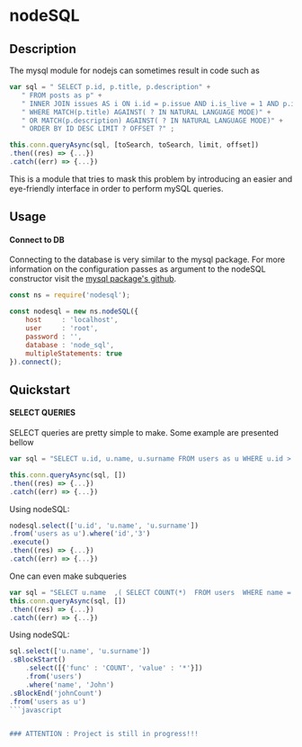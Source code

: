 # nodeSQL


Description
-------
The mysql module for nodejs can sometimes result in code such as 
```javascript
var sql = " SELECT p.id, p.title, p.description" + 
   " FROM posts as p" +
   " INNER JOIN issues AS i ON i.id = p.issue AND i.is_live = 1 AND p.is_live = 1" +
   " WHERE MATCH(p.title) AGAINST( ? IN NATURAL LANGUAGE MODE)" +
   " OR MATCH(p.description) AGAINST( ? IN NATURAL LANGUAGE MODE)" + 
   " ORDER BY ID DESC LIMIT ? OFFSET ?" ;

this.conn.queryAsync(sql, [toSearch, toSearch, limit, offset])
.then((res) => {...})
.catch((err) => {...})
```
This is a module that tries to mask this problem by introducing an easier and eye-friendly interface
in order to perform mySQL queries.

Usage
----------

#### Connect to DB
Connecting to the database is very similar to the mysql package. For more information on the
configuration passes as argument to the nodeSQL constructor visit the [mysql package's github](https://github.com/mysqljs/mysql).
```javascript
const ns = require('nodesql');

const nodesql = new ns.nodeSQL({
	host     : 'localhost',
	user     : 'root',
	password : '',
	database : 'node_sql',
	multipleStatements: true 
}).connect();
```	


Quickstart
----------------

#### SELECT QUERIES
SELECT queries are pretty simple to make. Some example are presented bellow 

```javascript
var sql = "SELECT u.id, u.name, u.surname FROM users as u WHERE u.id > 3";

this.conn.queryAsync(sql, [])
.then((res) => {...})
.catch((err) => {...})
```
Using nodeSQL:
```javascript
nodesql.select(['u.id', 'u.name', 'u.surname'])
.from('users as u').where('id','3')
.execute()
.then((res) => {...})
.catch((err) => {...})
```	

One can even make subqueries 
```javascript
var sql = "SELECT u.name  ,( SELECT COUNT(*)  FROM users  WHERE name = 'John' ) AS johnCount  FROM users as u ";
this.conn.queryAsync(sql, [])
.then((res) => {...})
.catch((err) => {...})
```
Using nodeSQL:
```javascript			
sql.select(['u.name', 'u.surname'])
.sBlockStart()
	.select([{'func' : 'COUNT', 'value' : '*'}])
	.from('users')
	.where('name', 'John')
.sBlockEnd('johnCount')
.from('users as u')
```javascript


### ATTENTION : Project is still in progress!!! 


